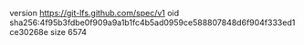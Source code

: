 version https://git-lfs.github.com/spec/v1
oid sha256:4f95b3fdbe0f909a9a1b1fc4b5ad0959ce588807848d6f904f333ed1ce30268e
size 6574
